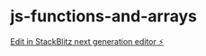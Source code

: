 # js-functions-and-arrays

[Edit in StackBlitz next generation editor ⚡️](https://stackblitz.com/~/github.com/MissKluck/js-functions-and-arrays)
